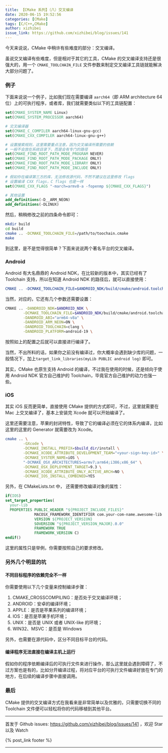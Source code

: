 ```yaml
---
title: 【CMake 系列】（八）交叉编译
date: 2020-06-15 19:52:56
categories: [CMake]
tags: [C/C++,CMake]
author: xizhibei
issue_link: https://github.com/xizhibei/blog/issues/141
---
```

<!-- en_title: cmake-8-cross-compiling -->

今天来说说，CMake 中稍许有些难度的部分：交叉编译。

虽说交叉编译有些难度，但是相对于其它的工具，CMake 的交叉编译支持还是很强大的，用一个 `CMAKE_TOOLCHAIN_FILE` 文件参数来制定交叉编译工具链就能解决大部分问题了。

### 例子

下面来说说一个例子，比如我们现在需要编译 `aarch64`（即 ARM architecture 64 位）上的可执行程序，或者库，我们就需要类似以下的工具链配置：

```cmake
set(CMAKE_SYSTEM_NAME Linux)
set(CMAKE_SYSTEM_PROCESSOR aarch64)

# 交叉编译器
set(CMAKE_C_COMPILER aarch64-linux-gnu-gcc)
set(CMAKE_CXX_COMPILER aarch64-linux-gnu-g++)

# 设置搜索规则，这里需要重点注意，因为交叉编译所需要的依赖
# 一般不会放在系统目录下，而是会有专门的路径
set(CMAKE_FIND_ROOT_PATH_MODE_PROGRAM NEVER)
set(CMAKE_FIND_ROOT_PATH_MODE_PACKAGE ONLY)
set(CMAKE_FIND_ROOT_PATH_MODE_LIBRARY ONLY)
set(CMAKE_FIND_ROOT_PATH_MODE_INCLUDE ONLY)

# 假如你在编译第三方的库，无法修改源代码，不然不建议在这里修改 flags
# 设置编译 CXX flags，C flags 也是一样
set(CMAKE_CXX_FLAGS "-march=armv8-a -fopenmp ${CMAKE_CXX_FLAGS}")

# 其他设置
add_definitions(-D__ARM_NEON)
add_definitions(-DLINUX)
```

然后，稍稍修改之前的四条命令即可：

```bash
mkdir build
cd build
cmake .. -DCMAKE_TOOLCHAIN_FILE=/path/to/toochain.cmake
make
```

到这里，是不是觉得很简单？下面来说说两个著名平台的交叉编译。

### Android

Android 有大名鼎鼎的 Android NDK，在比较新的版本中，其实已经有了 Toolchain 支持，所以在知道 Android NDK 的路径后，就可以直接使用：

```cmake
CMAKE .. -DCMAKE_TOOLCHAIN_FILE=$ANDROID_NDK/build/cmake/android.toolchain.cmake
```

当然，对应的，它还有几个参数还需要设置：

```bash
CMAKE .. -DANDROID_NDK=$ANDROID_NDK \
        -DCMAKE_TOOLCHAIN_FILE=$ANDROID_NDK/build/cmake/android.toolchain.cmake \
        -DANDROID_ABI="arm64-v8a" \
        -DANDROID_ARM_NEON=ON \
        -DANDROID_TOOLCHAIN=clang \
        -DANDROID_PLATFORM=android-19 \
```

按照如上的配置之后就可以直接进行编译了。

当然，不出所料的话，如果你之前没有编译过，你大概率会遇到缺少库的问题，一般情况下，加上`target_link_libraries(myLib PUBLIC android log)` 即可。

其实，CMake 也原生支持 Android 的编译，不过我在使用的时候，还是倾向于使用 Android NDK 官方自己维护的 Toolchain，毕竟官方自己维护的动力也强一些。

### iOS

其实 iOS 反而更简单，直接使用 CMake 提供的方式即可，不过，这里就需要在 Mac 上交叉编译了，基本上安装完 Xcode 就可以开始编译了。

这里还需要注意，苹果的封闭特性，导致了它的编译必须在它的体系内编译，比如这里的这里的 Generator 就需要改为 Xcode。

```bash
cmake .. \
        -GXcode \
        -DCMAKE_INSTALL_PREFIX=$build_dir/install \
        -DCMAKE_XCODE_ATTRIBUTE_DEVELOPMENT_TEAM="<your-sign-key-id>" \
        -DCMAKE_SYSTEM_NAME=iOS \
        "-DCMAKE_OSX_ARCHITECTURES=armv7;arm64;i386;x86_64" \
        -DCMAKE_OSX_DEPLOYMENT_TARGET=9.3 \
        -DCMAKE_XCODE_ATTRIBUTE_ONLY_ACTIVE_ARCH=NO \
        -DCMAKE_IOS_INSTALL_COMBINED=YES
```

另外，在 CMakeLists.txt 中， 还需要修改编译对象的属性：

```cmake
if(IOS)
set_target_properties(
  your-lib
  PROPERTIES PUBLIC_HEADER "${PROJECT_INCLUDE_FILES}"
             MACOSX_FRAMEWORK_IDENTIFIER com.your-com-name.awesome-lib
             VERSION ${PROJECT_VERSION}
             SOVERSION "${PROJECT_VERSION_MAJOR}.0.0"
             FRAMEWORK TRUE
             FRAMEWORK_VERSION C)
endif()
```

这里的属性只是举例，你需要按照自己的要求修改。

### 另外几个明显的坑

#### 不同目标程序的依赖完全不一样

你需要使用以下几个变量来控制编译步骤：

1.  CMAKE_CROSSCOMPILING：是否处于交叉编译环境；
2.  ANDROID：安卓的编译环境；
3.  APPLE：是否是苹果系列的编译环境；
4.  IOS：是否是苹果手机环境；
5.  UNIX：是否是 UNIX 或者 UNIX-like 的环境；
6.  WIN32、MSVC：是否是 Windows

另外，也需要在源代码中，区分不同目标平台的代码。

#### 编译程序无法直接在编译主机上运行

假如你的程序依赖编译后的可执行文件来进行操作，那么这里就会遇到障碍了，不过方案也是有的，比如分开编译过程，将对应平台的可执行文件编译好放在专门的地方，在后续的编译步骤中直接调用。

### 最后

CMake 提供的交叉编译方式在我看来是非常简单以及优雅的，只需要切换不同的 Toolchain 文件便可以轻松将你的代码移植到其他平台。


***
首发于 Github issues: https://github.com/xizhibei/blog/issues/141 ，欢迎 Star 以及 Watch

{% post_link footer %}
***